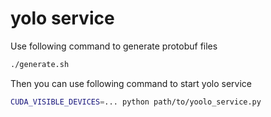 # yolo service

Use following command to generate protobuf files
```bash
./generate.sh
```

Then you can use following command to start yolo service
```bash
CUDA_VISIBLE_DEVICES=... python path/to/yoolo_service.py
```